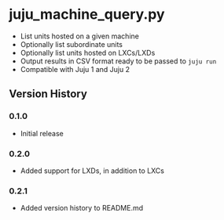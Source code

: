 # juju_machine_query.py

* List units hosted on a given machine
* Optionally list subordinate units
* Optionally list units hosted on LXCs/LXDs
* Output results in CSV format ready to be passed to `juju run`
* Compatible with Juju 1 and Juju 2


## Version History


### 0.1.0

* Initial release


### 0.2.0

* Added support for LXDs, in addition to LXCs


### 0.2.1

* Added version history to README.md
